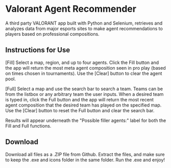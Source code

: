 # Valorant Agent Recommender
A third party VALORANT app built with Python and Selenium, retrieves and analyzes data from major esports sites to make agent recommendations to players based on professional compositions. 

## Instructions for Use
[Fill] Select a map, region, and up to four agents. Click the Fill button and the app will return the most meta agent composition seen in pro play (based on times chosen in tournaments). Use the [Clear] button to clear the agent pool.

[Full] Select a map and use the search bar to search a team. Teams can be from the listbox or any arbitrary team the user inputs. When a desired team is typed in, click the Full button and the app will return the most recent agent composition that the desired team has played on the specified map. Use the [Clear] button to reset the Full button and clear the search bar.

Results will appear underneath the "Possible filler agents:" label for both the Fill and Full functions. 

## Download
Download all files as a .ZIP file from Github. Extract the files, and make sure to keep the .exe and icons folder in the same folder. Run the .exe and enjoy!
